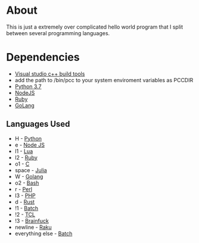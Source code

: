 # About
This is just a extremely over complicated hello world program that I split between several programming languages.
# Dependencies
* [Visual studio c++ build tools](https://visualstudio.microsoft.com/visual-cpp-build-tools/)
* add the path to /bin/pcc to your system enviroment variables as PCCDIR
* [Python 3.7](https://www.python.org/downloads/)
* [NodeJS](https://nodejs.org/en/download/)
* [Ruby](https://www.ruby-lang.org/en/downloads/)
* [GoLang](https://golang.org/dl/)
## Languages Used
* H - [Python](https://www.python.org/)
* e - [Node JS](https://nodejs.org/en/)
* l1 - [Lua](https://www.lua.org/)
* l2 - [Ruby](https://www.ruby-lang.org/en/)
* o1 - [C](https://en.wikipedia.org/wiki/C_(programming_language))
* space - [Julia](https://julialang.org/)
* W - [Golang](https://golang.org/)
* o2 - [Bash](https://www.gnu.org/software/bash/)
* r - [Perl](https://www.perl.org/)
* l3 - [PHP](https://www.php.net/)
* d - [Rust](https://www.rust-lang.org/)
* !1 - [Batch](https://en.wikipedia.org/wiki/Batch_file)
* !2 - [TCL](https://www.tcl.tk/)
* !3 - [Brainfuck](https://en.wikipedia.org/wiki/Brainfuck)
* newline - [Raku](https://www.raku.org/)
* everything else - [Batch](https://en.wikipedia.org/wiki/Batch_file)